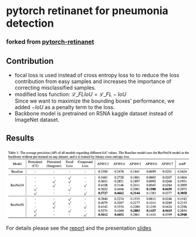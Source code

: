 # pytorch retinanet for pneumonia detection
### forked from [pytorch-retinanet](https://github.com/yhenon/pytorch-retinanet)

## Contribution

- focal loss is used instead of cross entropy loss to to reduce the loss contribution from easy samples and increases the importance of correcting misclassified samples.
- modified loss function: ${\mathcal{L}}\_{FLIoU} = {\mathcal{L}}\_{FL} - IoU$  
  Since we want to maximize the bounding boxes' performance, we added $-IoU$ as a penalty term to the loss.
- Backbone model is pretrained on RSNA kaggle dataset instead of ImageNet dataset.

## Results
![table](./table1.png)

For details please see the [report](./report.pdf) and the presentation [slides](./slides.pdf)
